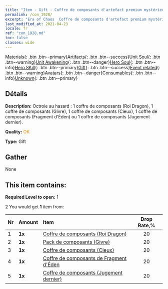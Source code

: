 ```yaml
---
title: "Item - Gift - Coffre de composants d'artefact premium mystérieux"
permalink: /con_1928/
excerpt: "Era of Chaos  Coffre de composants d'artefact premium mystérieux"
last_modified_at: 2021-04-23
locale: fr
ref: "con_1928.md"
toc: false
classes: wide
---
```

 [Materials](/ItemsFR/){: .btn .btn--primary}[Artifacts](/ItemsFR/Artifacts/){: .btn .btn--success}[Unit Soul](/ItemsFR/UnitSoul/){: .btn .btn--warning}[Unit Awakening](/ItemsFR/UnitAwakening/){: .btn .btn--danger}[Hero Soul](/ItemsFR/HeroSoul/){: .btn .btn--info}[Hero SKill](/ItemsFR/HeroSkill/){: .btn .btn--primary}[Gift](/ItemsFR/Gift/){: .btn .btn--success}[Event related](/ItemsFR/Events/){: .btn .btn--warning}[Avatars](/ItemsFR/Avatars/){: .btn .btn--danger}[Consumables](/ItemsFR/Consumables/){: .btn .btn--info}[Unknown](/ItemsFR/Unknown/){: .btn .btn--primary}

## Détails
 **Description:** Octroie au hasard : 1 coffre de composants (Roi Dragon), 1 coffre de composants (Givre), 1 coffre de composants (Cieux), 1 coffre de composants (Fragment d'Éden) ou 1 coffre de composants (Jugement dernier).

 **Quality:** <span style="color: #FF8C00">OK</span>

 **Type:** Gift

## Gather

  None

## This item contains:

 **Required Level to open:** 1

 2 You would get **1** item  from:

  | Nr | Amount |     Item    | Drop Rate,% |
  |:---|:-------|:------------|:---------:|
  | 1 |  **1x** | [Coffre de composants (Roi Dragon)](/ItemsFR/con_1348/) | 20 | 
  | 2 |  **1x** | [Pack de composants (Givre)](/ItemsFR/con_1352/) | 20 | 
  | 3 |  **1x** | [Coffre de composants (Cieux)](/ItemsFR/con_1354/) | 20 | 
  | 4 |  **1x** | [Coffre de composants de Fragment d'Éden](/ItemsFR/con_1864/) | 20 | 
  | 5 |  **1x** | [Coffre de composants (Jugement dernier)](/ItemsFR/con_1360/) | 20 | 
